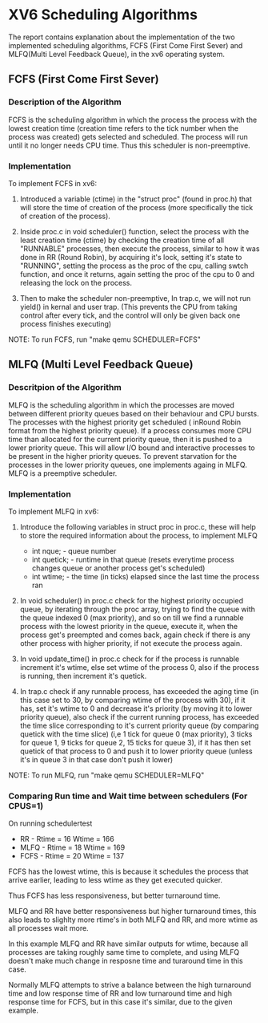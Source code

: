 # XV6 Scheduling Algorithms

The report contains explanation about the implementation of the two implemented scheduling algorithms, FCFS (First Come First Sever) and MLFQ(Multi Level Feedback Queue), in the xv6 operating system.

## FCFS (First Come First Sever)

### Description of the Algorithm

FCFS is the scheduling algorithm in which the process the process with the lowest creation time (creation time refers to the tick number when the process was created) gets selected and scheduled. The process will run until it no longer needs CPU time. Thus this scheduler is non-preemptive.
### Implementation

To implement FCFS in xv6:

1. Introduced a variable (ctime) in the "struct proc" (found in proc.h) that will store the time of creation of the process (more specifically the tick of creation of the process).

2. Inside proc.c in void scheduler() function, select the process with the least creation time (ctime) by checking the creation time of all "RUNNABLE" processes, then execute the process, similar to how it was done in RR (Round Robin), by acquiring it's lock, setting it's state to "RUNNING", setting the process as the proc of the cpu, calling swtch function, and once it returns, again setting the proc of the cpu to 0 and releasing the lock on the process.

3. Then to make the scheduler non-preemptive, In trap.c, we will not run yield() in kernal and user trap. (This prevents the CPU from taking control after every tick, and the control will only be given back one process finishes executing)

NOTE: To run FCFS, run "make qemu SCHEDULER=FCFS"

## MLFQ (Multi Level Feedback Queue)

### Descritpion of the Algorithm

MLFQ is the scheduling algorithm in which the processes are moved between different priority queues based on their behaviour and CPU bursts. The processes with the highest priority get scheduled ( inRound Robin format from the highest priority queue). If a process consumes more CPU time than allocated for the current priority queue, then it is pushed to a lower priority queue. This will allow I/O bound and interactive processes to be present in the higher priority queues. To prevent starvation for the processes in the lower priority queues, one implements againg in MLFQ. MLFQ is a preemptive scheduler.

### Implementation

To implement MLFQ in xv6:

1. Introduce the following variables in struct proc in proc.c, these will help to store the required information about the process, to implement MLFQ

   - int nque; -  queue number
   - int quetick; - runtime in that queue (resets everytime process changes queue or another process get's scheduled)
   - int wtime; - the time (in ticks) elapsed since the last time the process ran

2. In void scheduler() in proc.c check for the highest priority occupied queue, by iterating through the proc array, trying to find the queue with the queue indexed 0 (max priority), and so on till we find a runnable process with the lowest priority in the queue, execute it, when the process get's preempted and comes back, again check if there is any other process with higher priority, if not execute the process again.

3. In void update_time() in proc.c check for if the process is runnable increment it's wtime, else set wtime of the process 0, also if the process is running, then increment it's quetick.

4. In trap.c check if any runnable process, has exceeded the aging time (in this case set to 30, by comparing wtime of the process with 30), if it has, set it's wtime to 0 and decrease it's priority (by moving it to lower priority queue), also check if the current running process, has exceeded the time slice corresponding to it's current priority queue (by comparing quetick with the time slice) (i,e 1 tick for queue 0 (max priority), 3 ticks for queue 1, 9 ticks for queue 2, 15 ticks for queue 3), if it has then set quetick of that process to 0 and push it to lower priority queue (unless it's in queue 3 in that case don't push it lower)
    
NOTE: To run MLFQ, run "make qemu SCHEDULER=MLFQ"

### Comparing Run time and Wait time between schedulers (For CPUS=1)

On running schedulertest

- RR - Rtime = 16 Wtime = 166
- MLFQ - Rtime = 18 Wtime = 169
- FCFS - Rtime = 20 Wtime = 137 

FCFS has the lowest wtime, this is because it schedules the process that arrive earlier, leading to less wtime as they get executed quicker.

Thus FCFS has less responsiveness, but better turnaround time.

MLFQ and RR have better responsiveness but higher turnaround times, this also leads to slighlty more rtime's in both MLFQ and RR, and more wtime as all processes wait more.

In this example MLFQ and RR have similar outputs for wtime, because all processes are taking roughly same time to complete, and using MLFQ doesn't make much change in resposne time and turaround time in this case.

Normally MLFQ attempts to strive a balance between the high turnaround time and low response time of RR and low turnaround time and high response time for FCFS, but in this case it's similar, due to the given example.




    
    
